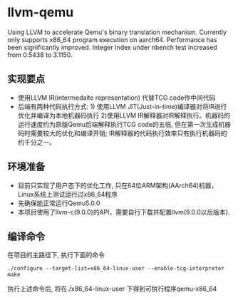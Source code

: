 # llvm-qemu
Using LLVM to accelerate Qemu's binary translation mechanism. Currently only supports x86_64 program execution on aarch64. Performance has been significantly improved. Integer Index under nbench test increased from 0.5438 to 3.1150.

## 实现要点
* 使用LLVM IR(intermedaite representation) 代替TCG code作中间代码
* 后端有两种代码执行方式: 1) 使用LLVM JIT(Just-in-time)编译器对将IR进行优化并编译为本地机器码执行 2)使用LLVM IR解释器对IR解释执行。机器码的运行速度约为原版Qemu后端解释执行TCG code的五倍, 但在第一次生成机器码时需要较大的优化和编译开销; IR解释器的代码执行效率只有执行机器码的约千分之一。
## 环境准备
* 目前只实现了用户态下的优化工作, 只在64位ARM架构(AArch64)机器， Linux系统上测试运行过x86_64程序
* 先确保能正常运行Qemu5.0.0
* 本项目使用了llvm-c(9.0.0)的API，需要自行下载并配置llvm(9.0.0以后版本). 


## 编译命令
在项目的主路径下, 执行下面的命令
```
./configure --target-list=x86_64-linux-user --enable-tcg-interpreter
make
```
执行上述命令后, 将在./x86_64-linux-user 下得到可执行程序qemu-x86_64
